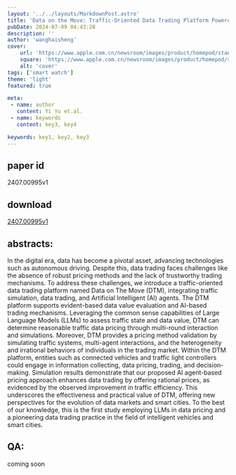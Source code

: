 ```yaml
---
layout: '../../layouts/MarkdownPost.astro'
title: 'Data on the Move: Traffic-Oriented Data Trading Platform Powered by AI Agent with Common Sense'
pubDate: 2024-07-09 04:43:28
description: ''
author: 'wanghaisheng'
cover:
    url: 'https://www.apple.com.cn/newsroom/images/product/homepod/standard/Apple-HomePod-hero-230118_big.jpg.large_2x.jpg'
    square: 'https://www.apple.com.cn/newsroom/images/product/homepod/standard/Apple-HomePod-hero-230118_big.jpg.large_2x.jpg'
    alt: 'cover'
tags: ['smart watch'] 
theme: 'light'
featured: true

meta:
 - name: author
   content: Yi Yu et.al.
 - name: keywords
   content: key3, key4

keywords: key1, key2, key3
---
```


## paper id
2407.00995v1
## download
[2407.00995v1](http://arxiv.org/abs/2407.00995v1)
## abstracts:
In the digital era, data has become a pivotal asset, advancing technologies such as autonomous driving. Despite this, data trading faces challenges like the absence of robust pricing methods and the lack of trustworthy trading mechanisms. To address these challenges, we introduce a traffic-oriented data trading platform named Data on The Move (DTM), integrating traffic simulation, data trading, and Artificial Intelligent (AI) agents. The DTM platform supports evident-based data value evaluation and AI-based trading mechanisms. Leveraging the common sense capabilities of Large Language Models (LLMs) to assess traffic state and data value, DTM can determine reasonable traffic data pricing through multi-round interaction and simulations. Moreover, DTM provides a pricing method validation by simulating traffic systems, multi-agent interactions, and the heterogeneity and irrational behaviors of individuals in the trading market. Within the DTM platform, entities such as connected vehicles and traffic light controllers could engage in information collecting, data pricing, trading, and decision-making. Simulation results demonstrate that our proposed AI agent-based pricing approach enhances data trading by offering rational prices, as evidenced by the observed improvement in traffic efficiency. This underscores the effectiveness and practical value of DTM, offering new perspectives for the evolution of data markets and smart cities. To the best of our knowledge, this is the first study employing LLMs in data pricing and a pioneering data trading practice in the field of intelligent vehicles and smart cities.
## QA:
coming soon
